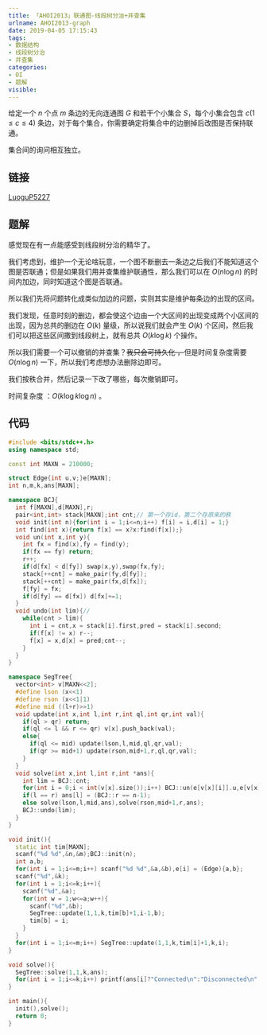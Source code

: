 ```yaml
---
title: 「AHOI2013」联通图-线段树分治+并查集
urlname: AHOI2013-graph
date: 2019-04-05 17:15:43
tags:
- 数据结构
- 线段树分治
- 并查集
categories:
- OI
- 题解
visible:
---
```


给定一个 $n$ 个点 $m$ 条边的无向连通图 $G$ 和若干个小集合 $S$，每个小集合包含 $c(1 \le c \le 4)$ 条边，对于每个集合，你需要确定将集合中的边删掉后改图是否保持联通。

集合间的询问相互独立。

<!-- more -->

## 链接

[LuoguP5227](https://www.luogu.org/problemnew/show/P5227)

## 题解

感觉现在有一点能感受到线段树分治的精华了。

我们考虑到，维护一个无论啥玩意，一个图不断删去一条边之后我们不能知道这个图是否联通；但是如果我们用并查集维护联通性，那么我们可以在 $O(n\log n)$ 的时间内加边，同时知道这个图是否联通。

所以我们先将问题转化成类似加边的问题，实则其实是维护每条边的出现的区间。

我们发现，任意时刻的删边，都会使这个边由一个大区间的出现变成两个小区间的出现，因为总共的删边在 $O(k)$ 量级，所以说我们就会产生 $O(k)$  个区间，然后我们可以把这些区间撒到线段树上，就有总共 $O(k \log k)$  个操作。

所以我们需要一个可以撤销的并查集？~~我只会可持久化 ，~~但是时间复杂度需要 $O(n \log n)$ 一下，所以我们考虑想办法删除边即可。

我们按秩合并，然后记录一下改了哪些，每次撤销即可。

时间复杂度 ：$O(k \log k \log n)$ 。

## 代码

```cpp
#include <bits/stdc++.h>
using namespace std;

const int MAXN = 210000;

struct Edge{int u,v;}e[MAXN];
int n,m,k,ans[MAXN];

namespace BCJ{
  int f[MAXN],d[MAXN],r;
  pair<int,int> stack[MAXN];int cnt;// 第一个存id，第二个存原来的秩
  void init(int n){for(int i = 1;i<=n;i++) f[i] = i,d[i] = 1;}
  int find(int x){return f[x] == x?x:find(f[x]);}
  void un(int x,int y){
    int fx = find(x),fy = find(y);
    if(fx == fy) return;
    r++;
    if(d[fx] < d[fy]) swap(x,y),swap(fx,fy);
    stack[++cnt] = make_pair(fy,d[fy]);
    stack[++cnt] = make_pair(fx,d[fx]);
    f[fy] = fx;
    if(d[fy] == d[fx]) d[fx]+=1;
  }
  void undo(int lim){// 
    while(cnt > lim){
      int i = cnt,x = stack[i].first,pred = stack[i].second;
      if(f[x] != x) r--;
      f[x] = x,d[x] = pred;cnt--;
    }
  }
}

namespace SegTree{
  vector<int> v[MAXN<<2];
  #define lson (x<<1)
  #define rson (x<<1|1)
  #define mid ((l+r)>>1)
  void update(int x,int l,int r,int ql,int qr,int val){
    if(ql > qr) return;
    if(ql <= l && r <= qr) v[x].push_back(val);
    else{
      if(ql <= mid) update(lson,l,mid,ql,qr,val);
      if(qr >= mid+1) update(rson,mid+1,r,ql,qr,val);
    }
  }
  void solve(int x,int l,int r,int *ans){
    int lim = BCJ::cnt;
    for(int i = 0;i < int(v[x].size());i++) BCJ::un(e[v[x][i]].u,e[v[x][i]].v);
    if(l == r) ans[l] = (BCJ::r == n-1);
    else solve(lson,l,mid,ans),solve(rson,mid+1,r,ans); 
    BCJ::undo(lim);
  }
}

void init(){
  static int tim[MAXN];
  scanf("%d %d",&n,&m);BCJ::init(n);
  int a,b;
  for(int i = 1;i<=m;i++) scanf("%d %d",&a,&b),e[i] = (Edge){a,b};
  scanf("%d",&k);
  for(int i = 1;i<=k;i++){
    scanf("%d",&a);
    for(int w = 1;w<=a;w++){
      scanf("%d",&b);
      SegTree::update(1,1,k,tim[b]+1,i-1,b);
      tim[b] = i;
    }
  }
  for(int i = 1;i<=m;i++) SegTree::update(1,1,k,tim[i]+1,k,i);
}

void solve(){
  SegTree::solve(1,1,k,ans);
  for(int i = 1;i<=k;i++) printf(ans[i]?"Connected\n":"Disconnected\n");
}

int main(){
  init(),solve();
  return 0;
}
```